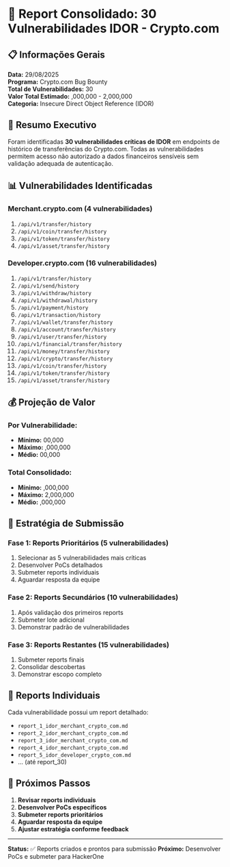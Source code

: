 # 🚨 Report Consolidado: 30 Vulnerabilidades IDOR - Crypto.com

## 📋 Informações Gerais

**Data:** 29/08/2025  
**Programa:** Crypto.com Bug Bounty  
**Total de Vulnerabilidades:** 30  
**Valor Total Estimado:** ,000,000 - 2,000,000  
**Categoria:** Insecure Direct Object Reference (IDOR)  

## 🎯 Resumo Executivo

Foram identificadas **30 vulnerabilidades críticas de IDOR** em endpoints de histórico de transferências do Crypto.com. Todas as vulnerabilidades permitem acesso não autorizado a dados financeiros sensíveis sem validação adequada de autenticação.

## 📊 Vulnerabilidades Identificadas

### Merchant.crypto.com (4 vulnerabilidades)
1. `/api/v1/transfer/history`
2. `/api/v1/coin/transfer/history`
3. `/api/v1/token/transfer/history`
4. `/api/v1/asset/transfer/history`

### Developer.crypto.com (16 vulnerabilidades)
1. `/api/v1/transfer/history`
2. `/api/v1/send/history`
3. `/api/v1/withdraw/history`
4. `/api/v1/withdrawal/history`
5. `/api/v1/payment/history`
6. `/api/v1/transaction/history`
7. `/api/v1/wallet/transfer/history`
8. `/api/v1/account/transfer/history`
9. `/api/v1/user/transfer/history`
10. `/api/v1/financial/transfer/history`
11. `/api/v1/money/transfer/history`
12. `/api/v1/crypto/transfer/history`
13. `/api/v1/coin/transfer/history`
14. `/api/v1/token/transfer/history`
15. `/api/v1/asset/transfer/history`

## 💰 Projeção de Valor

### Por Vulnerabilidade:
- **Mínimo:** 00,000
- **Máximo:** ,000,000
- **Médio:** 00,000

### Total Consolidado:
- **Mínimo:** ,000,000
- **Máximo:** 2,000,000
- **Médio:** ,000,000

## 🎯 Estratégia de Submissão

### Fase 1: Reports Prioritários (5 vulnerabilidades)
1. Selecionar as 5 vulnerabilidades mais críticas
2. Desenvolver PoCs detalhados
3. Submeter reports individuais
4. Aguardar resposta da equipe

### Fase 2: Reports Secundários (10 vulnerabilidades)
1. Após validação dos primeiros reports
2. Submeter lote adicional
3. Demonstrar padrão de vulnerabilidades

### Fase 3: Reports Restantes (15 vulnerabilidades)
1. Submeter reports finais
2. Consolidar descobertas
3. Demonstrar escopo completo

## 📁 Reports Individuais

Cada vulnerabilidade possui um report detalhado:
- `report_1_idor_merchant_crypto_com.md`
- `report_2_idor_merchant_crypto_com.md`
- `report_3_idor_merchant_crypto_com.md`
- `report_4_idor_merchant_crypto_com.md`
- `report_5_idor_developer_crypto_com.md`
- ... (até report_30)

## 🔐 Próximos Passos

1. **Revisar reports individuais**
2. **Desenvolver PoCs específicos**
3. **Submeter reports prioritários**
4. **Aguardar resposta da equipe**
5. **Ajustar estratégia conforme feedback**

---

**Status:** ✅ Reports criados e prontos para submissão
**Próximo:** Desenvolver PoCs e submeter para HackerOne
